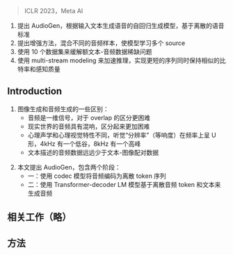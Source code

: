 > ICLR 2023，Meta AI
<!-- 翻译&理解 -->
<!-- We tackle the problem of generating audio samples conditioned on descriptive
text captions. In this work, we propose AUDIOGEN, an auto-regressive generative
model that generates audio samples conditioned on text inputs. AUDIOGEN op-
erates on a learnt discrete audio representation. The task of text-to-audio genera-
tion poses multiple challenges. Due to the way audio travels through a medium,
differentiating “objects” can be a difficult task (e.g., separating multiple people
simultaneously speaking). This is further complicated by real-world recording
conditions (e.g., background noise, reverberation, etc.). Scarce text annotations
impose another constraint, limiting the ability to scale models. Finally, model-
ing high-fidelity audio requires encoding audio at high sampling rate, leading to
extremely long sequences. To alleviate the aforementioned challenges we pro-
pose an augmentation technique that mixes different audio samples, driving the
model to internally learn to separate multiple sources. We curated 10 datasets
containing different types of audio and text annotations to handle the scarcity of
text-audio data points. For faster inference, we explore the use of multi-stream
modeling, allowing the use of shorter sequences while maintaining a similar bi-
trate and perceptual quality. We apply classifier-free guidance to improve adher-
ence to text. Comparing to the evaluated baselines, AUDIOGEN outperforms over
both objective and subjective metrics. Finally, we explore the ability of the pro-
posed method to generate audio continuation conditionally and unconditionally.
Samples: https://felixkreuk.github.io/audiogen. -->

1. 提出 AudioGen，根据输入文本生成语音的自回归生成模型，基于离散的语音标准
2. 提出增强方法，混合不同的音频样本，使模型学习多个 source
3. 使用 10 个数据集来缓解额文本-音频数据稀缺问题
4. 使用 multi-stream modeling 来加速推理，实现更短的序列同时保持相似的比特率和感知质量

## Introduction
<!-- Neural generative models have challenged the way we create digital content. From generating high-
quality images (Karras et al., 2019; Park et al., 2019) and speech (Ren et al., 2021; Oord et al.,
2016), through generating long textual spans (Brown et al., 2020; Zhang et al., 2022), to the recently
proposed text prompted image generation (Ramesh et al., 2022; Rombach et al., 2022), these mod-
els have shown impressive results. This begs the question what would be the audio equivalent to
textually guided generative models? From generating soundscapes to music or speech, a solution to
this problem that is high fidelity, controllable, and diverse in its outputs, would be a useful addition
to the modern toolbox of creators of movies, video games, and any virtual environments. -->
<!-- While image generation and audio generation have a lot in common, there are a few key differ-
ences. Audio is intrinsically a one dimensional signal and thus has less degrees of freedom to
differentiate overlapping “objects” (Capon, 1969; Frost, 1972). Real-world audio inherently has re-
verberations, which makes the task of differentiating objects from the surrounding environment even
harder. Moreover, psychoacoustic and psychovisual properties differ, for instance hearing “resolu-
tion” (equal-loudness) is U-shaped in frequencies with a dip at 4kHz and bump at 8kHz (Suzuki
et al., 2003). Last but not least, the availability of audio data with textual descriptions is orders of
magnitude below that of text-image paired data. This makes generating unseen audio compositions a
hard task (e.g. generating an audio equivalent of an image of “an astronaut riding a horse in space”). -->
1. 图像生成和音频生成的一些区别：
    + 音频是一维信号，对于 overlap 的区分更困难
    + 现实世界的音频具有混响，区分起来更加困难
    + 心理声学和心理视觉特性不同，听觉“分辨率”（等响度）在频率上呈 U 形，4kHz 有一个低谷，8kHz 有一个高峰
    + 文本描述的音频数据远远少于文本-图像配对数据
<!-- In this work, we tackle the problem of generating audio samples conditioned on descriptive text
captions. We additionally extend the proposed method to conditional and unconditional audio con-
tinuation. Here, we generate “a dog barks while somebody plays the trumpet in a busy street”. In the
above prompt, the model must generate three categories of acoustic content, with varying degrees
of background/foreground, durations, and relative position in the temporal axis, the composition of
which is highly unlikely to be present in the training set. Generating such audio is thus a challenge
in generalization, acoustic fidelity, production and mastering. -->
<!-- We propose AUDIOGEN, an autoregressive textually guided audio generation model. AUDIO-
GEN consists of two main stages. The first encodes raw audio to a discrete sequence of tokens
using a neural audio compression model (e.g. Zeghidour et al. (2021)). This model is trained in
an end-to-end fashion to reconstruct the input audio from the compressed representation, with an
addition of a perceptual loss in the form of a set of discriminators. Such an audio representation
is designed to generate high-fidelity audio samples while still being compact. The second stage,
leverages an autoregressive Transformer-decoder language-model that operates on the discrete au-
dio tokens obtained from the first stage while also being conditioned on textual inputs. We represent
text using a separate text encoder model pre-trained on a large corpus of text, namely T5 (Raffel
et al., 2020). The pre-trained text encoder enables the generalization to text concepts that are absent
from current text-audio datasets. This is especially important when working with text annotations
limited in terms of diversity and descriptiveness. -->
2. 本文提出 AudioGen，包含两个阶段：
    + 一：使用 codec 模型将音频编码为离散 token 序列
    + 二：使用 Transformer-decoder LM 模型基于离散音频 token 和文本来生成音频
<!-- Compared to the existing text-to-audio work (Yang et al., 2022), AUDIOGEN generates samples
that obtain better objective and subjective metrics. In particular, AUDIOGEN creates more natural
sounding unseen audio compositions. Lastly, we empirically show how the proposed approach can
be extended to audio continuation considering both conditional and unconditional generation. -->
<!-- Our contributions: (i) We propose a state-of-the-art auto-regressive audio generation model condi-
tioned on textual descriptions or audio prompts, as evaluated with objective and subjective (human
listeners) scores. Specifically we propose two model variations, one with 285M parameters and
another one with 1B parameters; (ii) We improve text-to-audio generation in two axes. We im-
prove text adherence by applying classifier free guidance on top of the audio language model. We
improve compositionality by performing on the fly text and audio mixing; (iii) We show that the
proposed approach can be extended to audio continuation conditioned on text and unconditionally;
(iv) We explore the trade-off between audio-fidelity and sampling time by utilizing residual vector
quantization (for acoustic units) and multi-stream transformers. -->

## 相关工作（略）

## 方法
